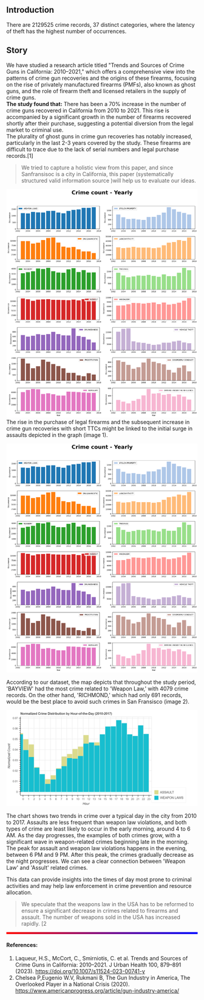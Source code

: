 ## Introduction <br>
There are 2129525 crime records, 37 distinct categories, where the latency of theft has the highest number of occurrences.
## Story
We have studied a research article titled  "Trends and Sources of Crime Guns in California: 2010–2021," which offers a comprehensive view into the patterns of crime gun recoveries and the origins of these firearms, focusing on the rise of privately manufactured firearms (PMFs), also known as ghost guns, and the role of firearm theft and licensed retailers in the supply of crime guns.
<br>
**The study found that:**
There has been a 70% increase in the number of crime guns recovered in California from 2010 to 2021. This rise is accompanied by a significant growth in the number of firearms recovered shortly after their purchase, suggesting a potential diversion from the legal market to criminal use.  
The plurality of ghost guns in crime gun recoveries has notably increased, particularly in the last 2-3 years covered by the study. These firearms are difficult to trace due to the lack of serial numbers and legal purchase records.[1]
<br>
>We tried to capture a holistic view from this paper, and since Sanfransisoc is a city in California, this paper (systematically structured valid information source )will help us to evaluate our ideas.
 
 ![](https://github.com/HoosainMdImran/HoosainMdImran.github.io/blob/gh-pages/assets/image1.png)
 The rise in the purchase of legal firearms and the subsequent increase in crime gun recoveries with short TTCs might be linked to the initial surge in assaults depicted in the graph (image 1).
 
![](https://github.com/HoosainMdImran/HoosainMdImran.github.io/blob/gh-pages/assets/image1.png)

According to our dataset, the map depicts that throughout the study period, 'BAYVIEW' had the most crime related to 'Weapon Law,' with 4079 crime records. On the other hand, 'RICHMOND,' which had only 691 records, would be the best place to avoid such crimes in San Fransisco (image 2).
 
![](https://raw.githubusercontent.com/HoosainMdImran/HoosainMdImran.github.io/gh-pages/assets/image3.png)
 
The chart shows two trends in crime over a typical day in the city from 2010 to 2017. Assaults are less frequent than weapon law violations, and both types of crime are least likely to occur in the early morning, around 4 to 6 AM. As the day progresses, the examples of both crimes grow, with a significant wave in weapon-related crimes beginning late in the morning. The peak for assault and weapon law violations happens in the evening, between 6 PM and 9 PM. After this peak, the crimes gradually decrease as the night progresses. We can see a clear connection between 'Weapon Law' and 'Assult' related crimes.
 
This data can provide insights into the times of day most prone to criminal activities and may help law enforcement in crime prevention and resource allocation.
 
>We speculate that the weapons law in the USA has to be reformed to ensure a significant decrease in crimes related to firearms and assault. The number of weapons sold in the USA has increased rapidly. [2

<div style="background: linear-gradient(to right, #ff0000, #0000ff); height: 5px;"></div>

#### References:
1. Laqueur, H.S., McCort, C., Smirniotis, C. et al. Trends and Sources of Crime Guns in California: 2010–2021. J Urban Health 100, 879–891 (2023). https://doi.org/10.1007/s11524-023-00741-y
2. Chelsea P,Eugenio W.V, Rukmani B, The Gun Industry in America, The Overlooked Player in a National Crisis (2020). https://www.americanprogress.org/article/gun-industry-america/
